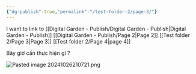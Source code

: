 ```yaml
---
{"dg-publish":true,"permalink":"/test-folder-2/page-3/"}
---
```



I want to link to [[Digital Garden - Publish/Digital Garden - Publish\|Digital Garden - Publish]] [[Digital Garden - Publish/Page 2\|Page 2]] [[Test folder 2/Page 3\|Page 3]] [[Test folder 2/Page 4\|page 4]]

Bây giờ cần thực hiện gì ? 

![Pasted image 20241026210721.png](/img/user/Images-files/Pasted%20image%2020241026210721.png)